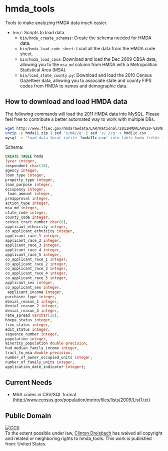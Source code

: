 hmda_tools
==========

Tools to make analyzing HMDA data much easier.

* `bin/`: Scripts to load data.  
  * `bin/hmda_create_schemas`: Create the schema needed for HMDA data.
  * `bin/hmda_load_code_sheet`: Load all the data from the HMDA code sheet.
  * `bin/hmda_load_cbsa`: Download and load the Dec 2009 CBSA data, allowing you to the `msa_md` column from HMDA with a Metropolitian Statistical Area (MSA).
  * `bin/load_state_county.py`: Download and load the 2010 Census Gazetteer data, allowing you to associate state and county FIPS codes from HMDA to names and demographic data.

How to download and load HMDA data
----------------------------------
The following commands will load the 2011 HMDA data into MySQL. Please feel free to contribute a better automated way to work with multiple DBs.

```sh
wget http://www.ffiec.gov/hmdarawdata/LAR/National/2011HMDALAR%20-%20National.zip -O hmda11.zip
unzip -p hmda11.zip | sed 's/NA//g' | sed 's/ //g' > hmd11c.csv
mysql -e 'load data local infile 'hmda11c.csv' into table hmda fields terminated by ',' lines terminated by "\n";'
```

Schema:

```sql
CREATE TABLE hmda
(year integer,
respondent char(10),
agency integer,
loan_type integer,
property_type integer,
loan_purpose integer,
occupancy integer,
 loan_amount integer,
preapproval integer,
action_type integer,
msa_md integer,
state_code integer,
county_code integer,
census_tract_number char(8),
applicant_ethnicity integer,
co_applicant_ethnicity integer,
applicant_race_1 integer,
applicant_race_2 integer,
applicant_race_3 integer,
applicant_race_4 integer,
applicant_race_5 integer,
co_applicant_race_1 integer,
co_applicant_race_2 integer,
co_applicant_race_3 integer,
co_applicant_race_4 integer,
co_applicant_race_5 integer,
applicant_sex integer,
co_applicant_sex integer,
 applicant_income integer,
purchaser_type integer,
denial_reason_1 integer,
denial_reason_2 integer,
denial_reason_3 integer,
rate_spread varchar(10),
hoepa_status integer,
lien_status integer,
edit_status integer,
sequence_number integer,
population integer,
minority_population double precision,
hud_median_family_income integer,
tract_to_msa double precision,
number_of_owner_occupied_units integer,
number_of_family_units integer,
application_date_indicator integer);
```


Current Needs
-------------
* MSA codes in CSV/SQL format (http://www.census.gov/population/metro/files/lists/2009/List1.txt)


Public Domain
--------------

<p xmlns:dct="http://purl.org/dc/terms/" xmlns:vcard="http://www.w3.org/2001/vcard-rdf/3.0#">
  <a rel="license"
     href="http://creativecommons.org/publicdomain/zero/1.0/">
    <img src="http://i.creativecommons.org/p/zero/1.0/88x31.png" style="border-style: none;" alt="CC0" />
  </a>
  <br />
  To the extent possible under law,
  <a rel="dct:publisher"
     href="http://github.com/crnixon/hmda_tools">
    <span property="dct:title">Clinton Dreisbach</span></a>
  has waived all copyright and related or neighboring rights to
  <span property="dct:title">hmda_tools</span>.
This work is published from:
<span property="vcard:Country" datatype="dct:ISO3166"
      content="US" about="http://github.com/crnixon/hmda_tools">
  United States</span>.
</p>
